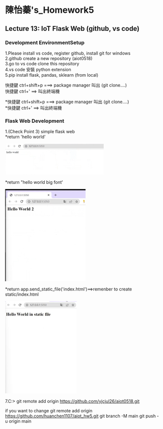 # 陳怡蓁's_Homework5 
 
## Lecture 13: IoT Flask Web (github, vs code)  
### Development EnvironmentSetup   
  
   
1.Please install vs code, register github, install git for windows   
2.github create a new repository (aiot0518)      
3.go to vs code clone this repository    
4.vs code 安裝 python extension    
5.pip install flask, pandas, sklearn   (from local)

快捷鍵 ctrl+shift+p ===> package manager 叫出 (git clone....)      
快捷鍵 ctrl+' ==> 叫出終端機   



*快捷鍵 ctrl+shift+p ===> package manager 叫出 (git clone....)        
*快捷鍵 ctrl+' ==> 叫出終端機   




### Flask Web Development   
1.(Check Point 3) simple flask web   
  *return 'hello world'   

<img src="./1.png" height=100 /> 

  *return "hello world big font'   

<img src="./2.png" height=300 />    

  *return app.send_static_file('index.html')==>remenber to create static/index.html   

<img src="./3.png" height=300 />      

7.C:> git remote add origin  https://github.com/yjcjul26/aiot0518.git    

if you want to change git remote add origin https://github.com/huanchen1107/aiot_hw5.git git branch -M main git push -u origin main    
